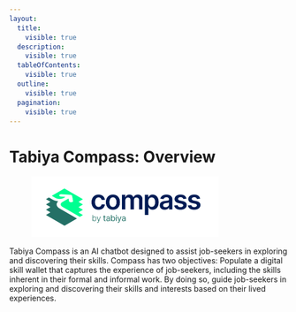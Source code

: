 ```yaml
---
layout:
  title:
    visible: true
  description:
    visible: true
  tableOfContents:
    visible: true
  outline:
    visible: true
  pagination:
    visible: true
---
```


# Tabiya Compass: Overview

<figure><picture><source srcset=".gitbook/assets/compass_logo_web_light.png" media="(prefers-color-scheme: dark)"><img src=".gitbook/assets/compass_logo_web_dark.png" alt="" width="339"></picture><figcaption></figcaption></figure>

Tabiya Compass is an AI chatbot designed to assist job-seekers in exploring and discovering their skills. Compass has two objectives: Populate a digital skill wallet that captures the experience of job-seekers, including the skills inherent in their formal and informal work. By doing so, guide job-seekers in exploring and discovering their skills and interests based on their lived experiences.
